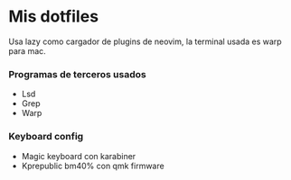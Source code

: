 # **Mis dotfiles**

Usa lazy como cargador de plugins de neovim, la terminal usada es warp para mac.

### Programas de terceros usados

- Lsd
- Grep
- Warp

### Keyboard config

- Magic keyboard con karabiner
- Kprepublic bm40% con qmk firmware

